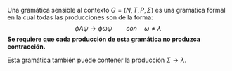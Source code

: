 Una gramática sensible al contexto $G=(N, T, P, \Sigma)$ es una gramática formal en la cual todas las producciones son de la forma: $$\phi A \psi \rightarrow \phi\omega\psi \qquad con \quad\omega \neq\lambda$$
**Se requiere que cada producción de esta gramática no produzca contracción.**

Esta gramática también puede contener la producción $\Sigma\rightarrow\lambda$. 
